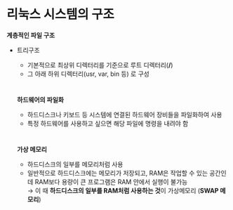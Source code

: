 # 리눅스 시스템의 구조 

**계층적인 파일 구조**
* 트리구조

  * 기본적으로 최상위 디렉터리를 기준으로 루트 디렉터리(**/**) 
  * 그 아래 하위 디렉터리(usr, var, bin 등) 로 구성 
  
  #
  
  **하드웨어의 파일화**
  - 하드디스크나 키보드 등 시스템에 연결된 하드웨어 장비들을 파일화하여 사용 
  - 특정 하드웨어를 사용하고 싶으면 해당 파일에 명령을 내려야 함 
  
  #
  
  **가상 메모리**
  - 하드디스크의 일부를 메모리처럼 사용 
  - 일반적으로 하드디스크에는 메모리가 저장되고, RAM은 작업할 수 있는 공간인데 RAM보다 용량이 큰 프로그램은 RAM 안에서 실행이 불가능   
    → 이 때 **하드디스크의 일부를 RAM처럼 사용하는 것**이 가상메모리 (**SWAP 메모리**)
  
  #
  
  
